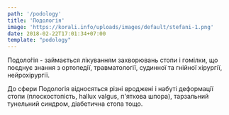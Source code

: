 ```yaml
---
path: '/podology'
title: 'Подологія'
image: 'https://korali.info/uploads/images/default/stefani-1.png'
date: 2018-02-22T17:01:34+07:00
template: "podology"
---
```


Подоло́гія - займається лікуванням захворювань стопи і гомілки, що поєднує знання з ортопедії, травматології, судинної та гнійної хірургії, нейрохірургії.
 
До сфери Подологія відносяться різні вроджені і набуті деформації стопи (плоскостопість, hallux valgus, п'яткова шпора), тарзальний тунельний синдром, діабетична стопа тощо.